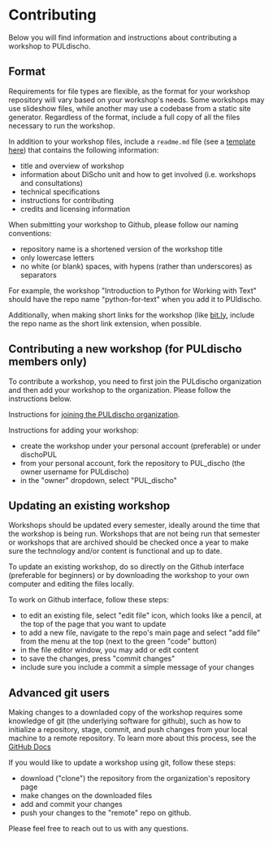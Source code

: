 # Contributing
Below you will find information and instructions about contributing a workshop to PULdischo. 

## Format
Requirements for file types are flexible, as the format for your workshop repository will vary based on your workshop's needs. Some workshops may use
slideshow files, while another may use a codebase from a static site generator. Regardless of the format, include a full copy of
all the files necessary to run the workshop. 

In addition to your workshop files, include a `readme.md` file (see a [template here](readme_template.md)) that contains the following information:
- title and overview of workshop
- information about DiScho unit and how to get involved (i.e. workshops and consultations)
- technical specifications
- instructions for contributing
- credits and licensing information

When submitting your workshop to Github, please follow our naming conventions:
- repository name is a shortened version of the workshop title
- only lowercase letters
- no white (or blank) spaces, with hypens (rather than underscores) as separators

For example, the workshop "Introduction to Python for Working with Text" should have the repo name "python-for-text" when you add it to PUldischo.

Additionally, when making short links for the workshop (like [bit.ly](https://bit.ly), include the repo name as the short link extension, when possible. 

## Contributing a new workshop (for PULdischo members only)
To contribute a workshop, you need to first join the PULdischo organization and then add your workshop to the organization. Please follow the instructions below.

Instructions for [joining the PULdischo organization](https://github.com/PULdischo/contribute?tab=readme-ov-file#join-our-organization-on-github). 

Instructions for adding your workshop:
- create the workshop under your personal account (preferable) or under dischoPUL
- from your personal account, fork the repository to PUL_discho (the owner username for PULdischo)
- in the "owner" dropdown, select "PUL_discho"

## Updating an existing workshop
Workshops should be updated every semester, ideally around the time that the workshop is being run. Workshops that are not being run that semester or workshops that are archived should be checked once a year to make sure the technology and/or content is functional and up to date.

To update an existing workshop, do so directly on the Github interface (preferable for beginners) or by downloading the workshop to your own computer and editing the files locally.

To work on Github interface, follow these steps:
- to edit an existing file, select "edit file" icon, which looks like a pencil, at the top of the page that you want to update
- to add a new file, navigate to the repo's main page and select "add file" from the menu at the top (next to the green "code" button)
- in the file editor window, you may add or edit content
- to save the changes, press "commit changes"
- include sure you include a commit a simple message of your changes

## Advanced git users
Making changes to a downladed copy of the workshop requires some knowledge of git (the underlying software for github), such as how to initialize a repository, stage, commit, and push changes from your local machine to a remote repository. To learn more about this process, see the [GitHub Docs](https://docs.github.com/en/get-started/using-git)

If you would like to update a workshop using git, follow these steps:
- download ("clone") the repository from the organization's repository page
- make changes on the downloaded files
- add and commit your changes 
- push your changes to the "remote" repo on github.

Please feel free to reach out to us with any questions.
